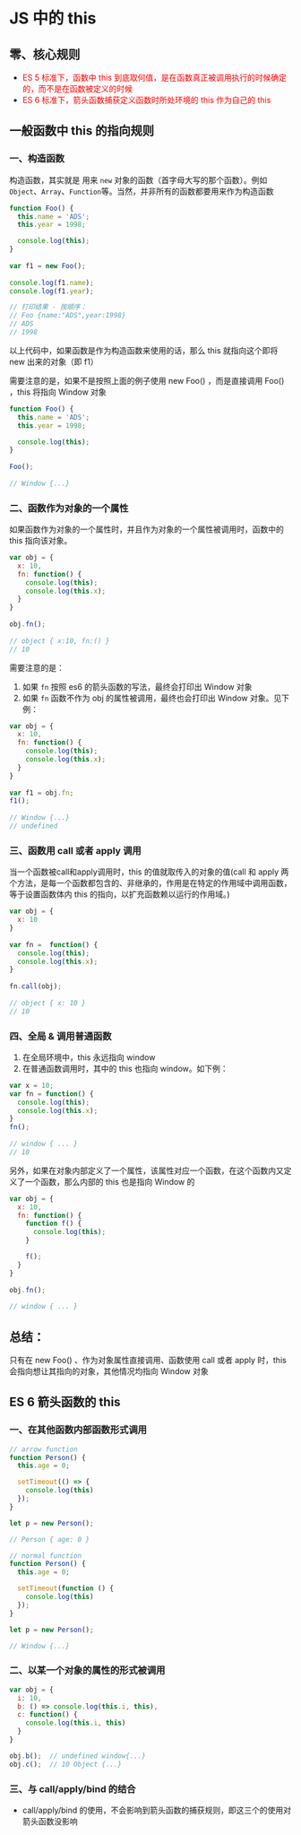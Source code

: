 # JS 中的 this

## 零、核心规则
* <font color=red>ES 5 标准下，函数中 this 到底取何值，是在函数真正被调用执行的时候确定的，而不是在函数被定义的时候</font>
* <font color=red>ES 6 标准下，箭头函数捕获定义函数时所处环境的 this 作为自己的 this</font>

## 一般函数中 this 的指向规则
### 一、构造函数
构造函数，其实就是 用来 ```new``` 对象的函数（首字母大写的那个函数）。例如 ```Object```、```Array```、```Function```等。当然，并非所有的函数都要用来作为构造函数
```js
function Foo() {
  this.name = 'ADS';
  this.year = 1998;

  console.log(this);
}
 
var f1 = new Foo();
 
console.log(f1.name);
console.log(f1.year);

// 打印结果 - 按顺序：
// Foo {name:"ADS",year:1998}
// ADS
// 1998
```
以上代码中，如果函数是作为构造函数来使用的话，那么 this 就指向这个即将 new 出来的对象（即 f1）

需要注意的是，如果不是按照上面的例子使用 new Foo() ，而是直接调用 Foo() ，this 将指向 Window 对象
```js
function Foo() {
  this.name = 'ADS';
  this.year = 1998;

  console.log(this);
}
 
Foo();
 
// Window {...}
```

### 二、函数作为对象的一个属性
如果函数作为对象的一个属性时，并且作为对象的一个属性被调用时，函数中的 this 指向该对象。

```js
var obj = {
  x: 10,
  fn: function() {
    console.log(this);
    console.log(this.x);
  }
}
 
obj.fn();
 
// object { x:10, fn:() }
// 10
```

需要注意的是：
1. 如果 ```fn``` 按照 es6 的箭头函数的写法，最终会打印出 Window 对象
2. 如果 ```fn``` 函数不作为 obj 的属性被调用，最终也会打印出 Window 对象。见下例：
```js
var obj = {
  x: 10,
  fn: function() {
    console.log(this);
    console.log(this.x);
  }
}
 
var f1 = obj.fn;
f1();
 
// Window {...}
// undefined
```

### 三、函数用 call 或者 apply 调用
当一个函数被call和apply调用时，this 的值就取传入的对象的值(call 和 apply 两个方法，是每一个函数都包含的、非继承的，作用是在特定的作用域中调用函数，等于设置函数体内 this 的指向，以扩充函数赖以运行的作用域。)
```js
var obj = {
  x: 10
}
 
var fn =  function() {
  console.log(this);
  console.log(this.x);
}
 
fn.call(obj);
 
// object { x: 10 }
// 10
```

### 四、全局 & 调用普通函数
1. 在全局环境中，this 永远指向 window
2. 在普通函数调用时，其中的 this 也指向 window。如下例：
```js
var x = 10;
var fn = function() {
  console.log(this);
  console.log(this.x);
}
fn();
 
// window { ... }
// 10
```

另外，如果在对象内部定义了一个属性，该属性对应一个函数，在这个函数内又定义了一个函数，那么内部的 this 也是指向 Window 的

```js
var obj = {
  x: 10,
  fn: function() {
    function f() {
      console.log(this);
    }

    f();
  }
}
 
obj.fn();
 
// window { ... }
```

## 总结： 
只有在 new Foo() 、作为对象属性直接调用、函数使用 call 或者 apply 时，this 会指向想让其指向的对象，其他情况均指向 Window 对象

## ES 6 箭头函数的 this
### 一、在其他函数内部函数形式调用
```js
// arrow function
function Person() {
  this.age = 0;

  setTimeout(() => {
    console.log(this)
  });
}

let p = new Person();

// Person { age: 0 }
```

```js
// normal function
function Person() {
  this.age = 0;

  setTimeout(function () {
    console.log(this)
  });
}

let p = new Person();

// Window {...}
```

### 二、以某一个对象的属性的形式被调用
```js
var obj = {
  i: 10,
  b: () => console.log(this.i, this),
  c: function() {
    console.log(this.i, this)
  }
}

obj.b();  // undefined window{...}
obj.c();  // 10 Object {...}
```

### 三、与 call/apply/bind 的结合
* call/apply/bind 的使用，不会影响到箭头函数的捕获规则，即这三个的使用对箭头函数没影响

